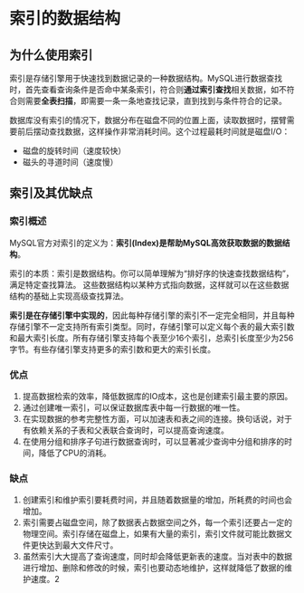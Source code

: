 # 索引的数据结构

## 为什么使用索引
索引是存储引擎用于快速找到数据记录的一种数据结构。MySQL进行数据查找时，首先查看查询条件是否命中某条索引，符合则**通过索引查找**相关数据，如不符合则需要**全表扫描**，即需要一条一条地查找记录，直到找到与条件符合的记录。

数据库没有索引的情况下，数据分布在磁盘不同的位置上面，读取数据时，摆臂需要前后摆动查找数据，这样操作非常消耗时间。这个过程最耗时间就是磁盘I/O：
* 磁盘的旋转时间（速度较快）
* 磁头的寻道时间（速度慢）


## 索引及其优缺点

### 索引概述
MySQL官方对索引的定义为：**索引(Index)是帮助MySQL高效获取数据的数据结构**。

索引的本质：索引是数据结构。你可以简单理解为“排好序的快速查找数据结构”，满足特定查找算法。
这些数据结构以某种方式指向数据，这样就可以在这些数据结构的基础上实现高级查找算法。

**索引是在存储引擎中实现的**，因此每种存储引擎的索引不一定完全相同，并且每种存储引擎不一定支持所有索引类型。同时，存储引擎可以定义每个表的最大索引数和最大索引长度。所有存储引擎支持每个表至少16个索引，总索引长度至少为256字节。有些存储引擎支持更多的索引数和更大的索引长度。

### 优点
1. 提高数据检索的效率，降低数据库的IO成本，这也是创建索引最主要的原因。
2. 通过创建唯一索引，可以保证数据库表中每一行数据的唯一性。
3. 在实现数据的参考完整性方面，可以加速表和表之间的连接。换句话说，对于有依赖关系的子表和父表联合查询时，可以提高查询速度。
4. 在使用分组和排序子句进行数据查询时，可以显著减少查询中分组和排序的时间，降低了CPU的消耗。

### 缺点
1. 创建索引和维护索引要耗费时间，并且随着数据量的增加，所耗费的时间也会增加。
2. 索引需要占磁盘空间，除了数据表占数据空间之外，每一个索引还要占一定的物理空间。索引存储在磁盘上，如果有大量的索引，索引文件就可能比数据文件更快达到最大文件尺寸。
3. 虽然索引大大提高了查询速度，同时却会降低更新表的速度。当对表中的数据进行增加、删除和修改的时候，索引也要动态地维护，这样就降低了数据的维护速度。2